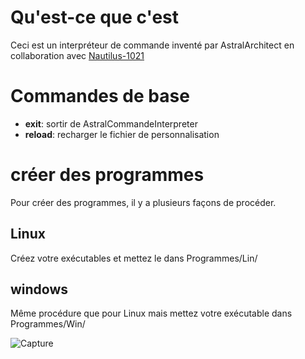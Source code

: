# Qu'est-ce que c'est

Ceci est un interpréteur de commande inventé par AstralArchitect en collaboration avec [Nautilus-1021](https://github.com/Nautilus-1021)

# Commandes de base

- **exit**: sortir de AstralCommandeInterpreter
- **reload**: recharger le fichier de personnalisation
  
# créer des programmes
Pour créer des programmes, il y a plusieurs façons de procéder.
## Linux
Créez votre exécutables et mettez le dans Programmes/Lin/
## windows
Même procédure que pour Linux mais mettez votre exécutable dans Programmes/Win/

![Capture](https://github.com/AstralArchitect/AstralCommandInterpreter/assets/154975712/73657235-fae5-4a09-a693-b94e30d73433)
